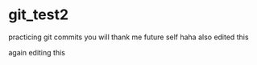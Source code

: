 # git_test2

practicing git commits
you will thank me future self
haha
also edited this



again editing this
